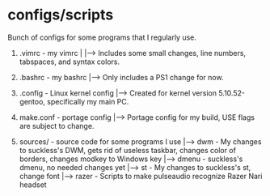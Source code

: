 # configs/scripts

Bunch of configs for some programs that I regularly use.

1. .vimrc - my vimrc
|
|--> Includes some small changes, line numbers, tabspaces, and syntax colors.

2. .bashrc - my bashrc
|--> Only includes a PS1 change for now.

3. .config - Linux kernel config
|--> Created for kernel version 5.10.52-gentoo, specifically my main PC.

4. make.conf - portage config
|--> Portage config for my build, USE flags are subject to change.

5. sources/ - source code for some programs I use
|--> dwm - My changes to suckless's DWM, gets rid of useless taskbar, changes color of borders, changes modkey to Windows key
|-->    dmenu - suckless's dmenu, no needed changes yet
|-->            st - My changes to suckless's st, change font
|-->                    razer - Scripts to make pulseaudio recognize Razer Nari headset
